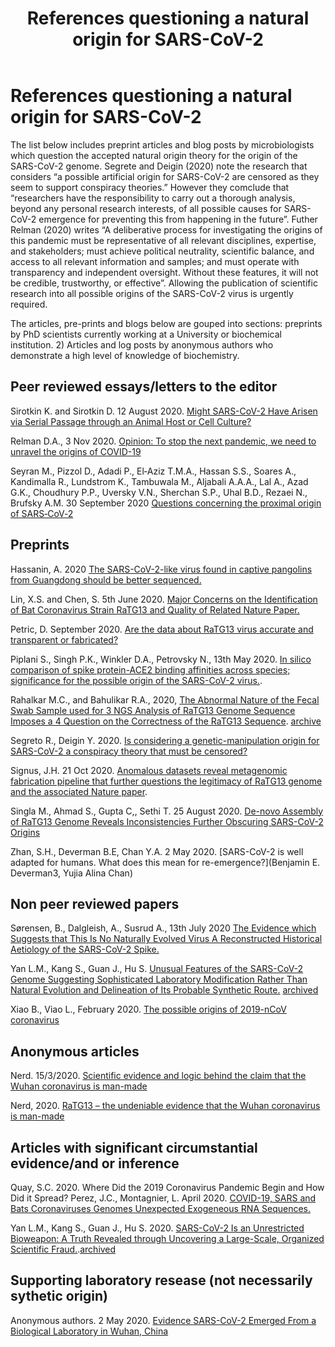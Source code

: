 ﻿---
layout: post
title: References questioning a natural origin for SARS-CoV-2
---

# References questioning a natural origin for SARS-CoV-2

The list below includes preprint articles and blog posts by microbiologists which question the accepted natural origin theory for the origin of the SARS-CoV-2 genome.  Segrete and Deigin (2020) note the research that considers “a possible artificial origin for SARS-CoV-2 are censored as they seem to support conspiracy theories.” However they comclude that “researchers have the responsibility to carry out a thorough analysis, beyond any personal research interests, of all possible causes for SARS-CoV-2 emergence for preventing this from happening in the future”.  Futher Relman (2020) writes “A deliberative process for investigating the origins of this pandemic must be representative of all relevant disciplines, expertise, and stakeholders; must achieve political neutrality, scientific balance, and access to all relevant information and samples; and must operate with transparency and independent oversight. Without these features, it will not be credible, trustworthy, or effective”. Allowing the publication of scientific research into all possible origins of the SARS-CoV-2 virus is urgently required.

The articles, pre-prints and blogs below are gouped into sections: preprints by PhD scientists currently working at a University or biochemical institution. 2) Articles and log posts by anonymous authors who demonstrate a high level of knowledge of biochemistry.

## Peer reviewed essays/letters to the editor

Sirotkin K. and Sirotkin D. 12 August 2020. [Might SARS-CoV-2 Have Arisen via Serial Passage through an Animal Host or Cell Culture?](https://onlinelibrary.wiley.com/doi/full/10.1002/bies.202000091)

Relman D.A., 3 Nov 2020. [Opinion: To stop the next pandemic, we need to unravel the origins of COVID-19
](https://www.pnas.org/content/early/2020/11/03/2021133117)

Seyran M., Pizzol D., Adadi P., El‐Aziz T.M.A., Hassan S.S., Soares A., Kandimalla R., Lundstrom K., Tambuwala M., Aljabali A.A.A., Lal A., Azad G.K., Choudhury P.P., Uversky V.N., Sherchan S.P., Uhal B.D., Rezaei N., Brufsky A.M.  30 September 2020 [Questions concerning the proximal origin of SARS‐CoV‐2
](https://onlinelibrary.wiley.com/doi/abs/10.1002/jmv.26478)



## Preprints 

Hassanin, A. 2020 [The SARS-CoV-2-like virus found in captive pangolins from Guangdong should be better sequenced.](https://www.biorxiv.org/content/10.1101/2020.05.07.077016v1)

Lin, X.S. and Chen, S. 5th June 2020. [Major Concerns on the Identification of Bat Coronavirus Strain RaTG13 and Quality of Related Nature Paper.](https://www.preprints.org/manuscript/202006.0044/v1)

Petric, D. September 2020. [Are the data about RaTG13 virus accurate and transparent or fabricated?
](https://www.researchgate.net/publication/344362746_Are_the_data_about_RaTG13_virus_accurate_and_transparent_or_fabricated)

Piplani S., Singh P.K., Winkler D.A., Petrovsky N., 13th May 2020. [In silico comparison of spike protein-ACE2 binding affinities across species; significance for the possible origin of the SARS-CoV-2 virus.](https://arxiv.org/abs/2005.06199).

Rahalkar M.C., and Bahulikar R.A., 2020, [The Abnormal Nature of the Fecal Swab Sample used for 3 NGS Analysis of RaTG13 Genome Sequence Imposes a 4 Question on the Correctness of the RaTG13 Sequence](https://www.preprints.org/manuscript/202008.0205/v1). [archive](https://web.archive.org/web/20200815193417/https://www.preprints.org/manuscript/202008.0205/v1)

Segreto R., Deigin Y. 2020. [Is considering a genetic-manipulation origin for SARS-CoV-2 a conspiracy theory that must be censored?](https://www.researchgate.net/publication/340924249_Is_considering_a_genetic-manipulation_origin_for_SARS-CoV-2_a_conspiracy_theory_that_must_be_censored)

Signus, J.H. 21 Oct 2020. [Anomalous datasets reveal metagenomic fabrication
pipeline that further questions the legitimacy of RaTG13 genome and the associated Nature paper](https://vixra.org/abs/2010.0164).

Singla M., Ahmad S., Gupta C,, Sethi T. 25 August 2020. [De-novo Assembly of RaTG13 Genome Reveals Inconsistencies Further Obscuring SARS-CoV-2 Origins](https://www.preprints.org/manuscript/202008.0595/v1)

Zhan, S.H., Deverman B.E, Chan Y.A. 2 May 2020. [SARS-CoV-2 is well adapted for humans. What does this mean for re-emergence?](Benjamin E. Deverman3, Yujia Alina Chan)



## Non peer reviewed papers

Sørensen, B., Dalgleish, A., Susrud A., 13th July 2020 [The Evidence which Suggests that This Is No Naturally Evolved Virus A Reconstructed Historical Aetiology of the SARS-CoV-2 Spike.](https://www.minervanett.no/files/2020/07/13/TheEvidenceNoNaturalEvol.pdf )

Yan L.M., Kang S., Guan J., Hu S. [Unusual Features of the SARS-CoV-2 Genome Suggesting Sophisticated Laboratory Modification Rather Than Natural Evolution and Delineation of Its Probable Synthetic Route.](https://zenodo.org/record/4028830#.X5GvrdBKiUn) [archived](https://web.archive.org/web/20200915012013/https://zenodo.org/record/4028830#.X19xByXZglR)

Xiao B., Viao L., February 2020. [The possible origins of 2019-nCoV coronavirus](https://img-prod.tgcom24.mediaset.it/images/2020/02/16/114720192-5eb8307f-017c-4075-a697-348628da0204.pdf)


## Anonymous articles

Nerd. 15/3/2020. [Scientific evidence and logic behind the claim that the Wuhan coronavirus is man-made](https://nerdhaspower.weebly.com/blog/scientific-evidence-and-logic-behind-the-claim-that-the-wuhan-coronavirus-is-man-made)

Nerd, 2020. [RaTG13 – the undeniable evidence that the Wuhan coronavirus is man-made
](https://nerdhaspower.weebly.com/ratg13-is-fake.html)



## Articles with significant circumstantial evidence/and or inference

Quay, S.C. 2020. Where Did the 2019 Coronavirus Pandemic Begin and How Did it Spread?
Perez, J.C., Montagnier, L. April 2020. [COVID-19, SARS and Bats Coronaviruses Genomes Unexpected Exogeneous RNA Sequences.](https://www.researchgate.net/publication/340924772_COVID-19_SARS_and_Bats_Coronaviruses_Genomes_Unexpected_Exogeneous_RNA_Sequences)

Yan L.M., Kang S., Guan J., Hu S. 2020. [SARS-CoV-2 Is an Unrestricted Bioweapon: A Truth Revealed through Uncovering a Large-Scale, Organized Scientific Fraud.](https://zenodo.org/record/4073131#.X4HpyO3FjiW).[archived]()

## Supporting laboratory resease (not necessarily sythetic origin)

Anonymous authors. 2 May 2020. [Evidence SARS-CoV-2 Emerged From a Biological Laboratory in Wuhan, China
](https://project-evidence.github.io/)
